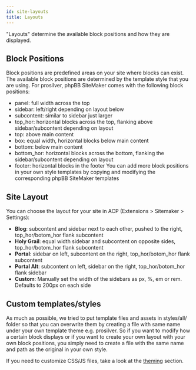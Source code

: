 ```yaml
---
id: site-layouts
title: Layouts
---
```


"Layouts" determine the available block positions and how they are displayed.

## Block Positions
Block positions are predefined areas on your site where blocks can exist.
The available block positions are determined by the template style that you are using.
For prosilver, phpBB SiteMaker comes with the following block positions:
* panel: full width across the top
* sidebar: left/right depending on layout below
* subcontent: similar to sidebar just larger
* top_hor: horizontal blocks across the top, flanking above sidebar/subcontent depending on layout
* top: above main content
* box: equal width, horizontal blocks below main content
* bottom: below main content
* bottom_hor: horizontal blocks across the bottom, flanking the sidebar/subcontent depending on layout
* footer: horizontal blocks in the footer
You can add more block positions in your own style templates by copying and modifying the corresponding phpBB SiteMaker templates

## Site Layout
You can choose the layout for your site in ACP (Extensions > Sitemaker > Settings):
* **Blog**: subcontent and sidebar next to each other, pushed to the right, top_hor/botom_hor flank subcontent
* **Holy Grail**: equal width sidebar and subcontent on opposite sides, top_hor/botom_hor flank subcontent
* **Portal**: sidebar on left, subcontent on the right, top_hor/botom_hor flank subcontent
* **Portal Alt**: subcontent on left, sidebar on the right, top_hor/botom_hor flank sidebar
* **Custom**: Manually set the width of the sidebars as px, %, em or rem. Defaults to 200px on each side

## Custom templates/styles
As much as possible, we tried to put template files and assets in styles/all/ folder so that you can overwrite them by creating a file with same name under your own template theme e.g. prosilver.
So if you want to modify how a certain block displays or if you want to create your own layout with your own block positions, you simply need to create a file with the same name and path as the original in your own style.

If you need to customize CSS/JS files, take a look at the [theming](./developer-theming.md) section.